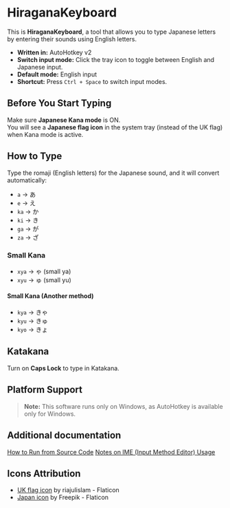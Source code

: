 # HiraganaKeyboard

This is **HiraganaKeyboard**, a tool that allows you to type Japanese letters by entering their sounds using English letters.

- **Written in:** AutoHotkey v2
- **Switch input mode:** Click the tray icon to toggle between English and Japanese input.
- **Default mode:** English input
- **Shortcut:** Press `Ctrl + Space` to switch input modes.

## Before You Start Typing

Make sure **Japanese Kana mode** is ON.  
You will see a **Japanese flag icon** in the system tray (instead of the UK flag) when Kana mode is active.

## How to Type

Type the romaji (English letters) for the Japanese sound, and it will convert automatically:

- `a` → あ
- `e` → え
- `ka` → か
- `ki` → き
- `ga` → が
- `za` → ざ

### Small Kana

- `xya` → ゃ (small ya)
- `xyu` → ゅ (small yu)

#### Small Kana (Another method)

- `kya` → きゃ
- `kyu` → きゅ
- `kyo` → きょ

## Katakana

Turn on **Caps Lock** to type in Katakana.

## Platform Support

> **Note:** This software runs only on Windows, as AutoHotkey is available only for Windows.

## Additional documentation

[How to Run from Source Code](docs/HowToRunFromSourceCode.md)
[Notes on IME (Input Method Editor) Usage](docs/NotesOnIME_Usage.md)

## Icons Attribution

- [UK flag icon](https://www.flaticon.com/free-icons/uk-flag) by riajulislam - Flaticon
- [Japan icon](https://www.flaticon.com/free-icons/japan) by Freepik - Flaticon